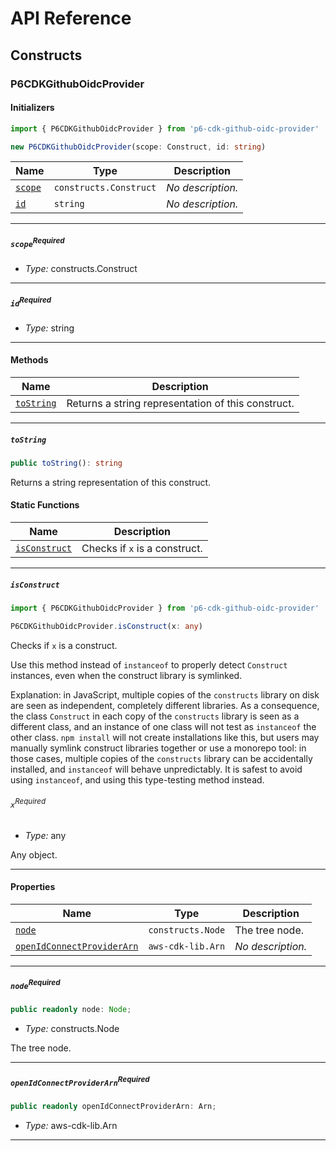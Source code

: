 # API Reference <a name="API Reference" id="api-reference"></a>

## Constructs <a name="Constructs" id="Constructs"></a>

### P6CDKGithubOidcProvider <a name="P6CDKGithubOidcProvider" id="p6-cdk-github-oidc-provider.P6CDKGithubOidcProvider"></a>

#### Initializers <a name="Initializers" id="p6-cdk-github-oidc-provider.P6CDKGithubOidcProvider.Initializer"></a>

```typescript
import { P6CDKGithubOidcProvider } from 'p6-cdk-github-oidc-provider'

new P6CDKGithubOidcProvider(scope: Construct, id: string)
```

| **Name** | **Type** | **Description** |
| --- | --- | --- |
| <code><a href="#p6-cdk-github-oidc-provider.P6CDKGithubOidcProvider.Initializer.parameter.scope">scope</a></code> | <code>constructs.Construct</code> | *No description.* |
| <code><a href="#p6-cdk-github-oidc-provider.P6CDKGithubOidcProvider.Initializer.parameter.id">id</a></code> | <code>string</code> | *No description.* |

---

##### `scope`<sup>Required</sup> <a name="scope" id="p6-cdk-github-oidc-provider.P6CDKGithubOidcProvider.Initializer.parameter.scope"></a>

- *Type:* constructs.Construct

---

##### `id`<sup>Required</sup> <a name="id" id="p6-cdk-github-oidc-provider.P6CDKGithubOidcProvider.Initializer.parameter.id"></a>

- *Type:* string

---

#### Methods <a name="Methods" id="Methods"></a>

| **Name** | **Description** |
| --- | --- |
| <code><a href="#p6-cdk-github-oidc-provider.P6CDKGithubOidcProvider.toString">toString</a></code> | Returns a string representation of this construct. |

---

##### `toString` <a name="toString" id="p6-cdk-github-oidc-provider.P6CDKGithubOidcProvider.toString"></a>

```typescript
public toString(): string
```

Returns a string representation of this construct.

#### Static Functions <a name="Static Functions" id="Static Functions"></a>

| **Name** | **Description** |
| --- | --- |
| <code><a href="#p6-cdk-github-oidc-provider.P6CDKGithubOidcProvider.isConstruct">isConstruct</a></code> | Checks if `x` is a construct. |

---

##### `isConstruct` <a name="isConstruct" id="p6-cdk-github-oidc-provider.P6CDKGithubOidcProvider.isConstruct"></a>

```typescript
import { P6CDKGithubOidcProvider } from 'p6-cdk-github-oidc-provider'

P6CDKGithubOidcProvider.isConstruct(x: any)
```

Checks if `x` is a construct.

Use this method instead of `instanceof` to properly detect `Construct`
instances, even when the construct library is symlinked.

Explanation: in JavaScript, multiple copies of the `constructs` library on
disk are seen as independent, completely different libraries. As a
consequence, the class `Construct` in each copy of the `constructs` library
is seen as a different class, and an instance of one class will not test as
`instanceof` the other class. `npm install` will not create installations
like this, but users may manually symlink construct libraries together or
use a monorepo tool: in those cases, multiple copies of the `constructs`
library can be accidentally installed, and `instanceof` will behave
unpredictably. It is safest to avoid using `instanceof`, and using
this type-testing method instead.

###### `x`<sup>Required</sup> <a name="x" id="p6-cdk-github-oidc-provider.P6CDKGithubOidcProvider.isConstruct.parameter.x"></a>

- *Type:* any

Any object.

---

#### Properties <a name="Properties" id="Properties"></a>

| **Name** | **Type** | **Description** |
| --- | --- | --- |
| <code><a href="#p6-cdk-github-oidc-provider.P6CDKGithubOidcProvider.property.node">node</a></code> | <code>constructs.Node</code> | The tree node. |
| <code><a href="#p6-cdk-github-oidc-provider.P6CDKGithubOidcProvider.property.openIdConnectProviderArn">openIdConnectProviderArn</a></code> | <code>aws-cdk-lib.Arn</code> | *No description.* |

---

##### `node`<sup>Required</sup> <a name="node" id="p6-cdk-github-oidc-provider.P6CDKGithubOidcProvider.property.node"></a>

```typescript
public readonly node: Node;
```

- *Type:* constructs.Node

The tree node.

---

##### `openIdConnectProviderArn`<sup>Required</sup> <a name="openIdConnectProviderArn" id="p6-cdk-github-oidc-provider.P6CDKGithubOidcProvider.property.openIdConnectProviderArn"></a>

```typescript
public readonly openIdConnectProviderArn: Arn;
```

- *Type:* aws-cdk-lib.Arn

---





